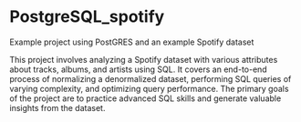 # PostgreSQL_spotify
Example project using PostGRES and an example Spotify dataset

This project involves analyzing a Spotify dataset with various attributes about tracks, albums, and artists using SQL. It covers an end-to-end process of normalizing a denormalized dataset, performing SQL queries of varying complexity, and optimizing query performance. The primary goals of the project are to practice advanced SQL skills and generate valuable insights from the dataset.